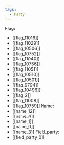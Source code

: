 ```yaml
---
tags:
  - Party
---
```

Flag:
- [[flag_11016]]
- [[flag_11029]]
- [[flag_10506]]
- [[flag_10752]]
- [[flag_11040]]
- [[flag_10756]]
- [[flag_11051]]
- [[flag_10510]]
- [[flag_10501]]
- [[flag_9794]]
- [[flag_10496]]
- [[flag_2]]
- [[flag_11008]]
- [[flag_10759]]
Name:
- [[name_12]]
- [[name_4]]
- [[name_1]]
- [[name_0]]
- [[name_3]]
Field_party:
- [[field_party_0]]
